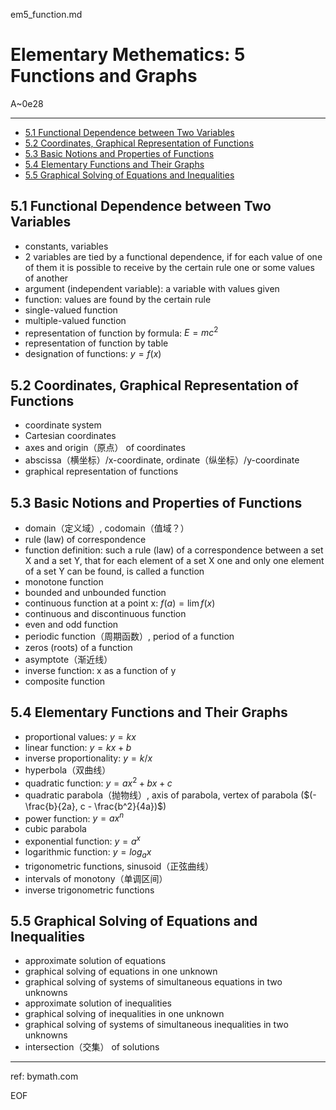 em5_function.md

Elementary Methematics: 5 Functions and Graphs
================================================================================

A~0e28

--------------------------------------------------------------------------------

- [5.1 Functional Dependence between Two Variables](#51-functional-dependence-between-two-variables)
- [5.2 Coordinates, Graphical Representation of Functions](#52-coordinates-graphical-representation-of-functions)
- [5.3 Basic Notions and Properties of Functions](#53-basic-notions-and-properties-of-functions)
- [5.4 Elementary Functions and Their Graphs](#54-elementary-functions-and-their-graphs)
- [5.5 Graphical Solving of Equations and Inequalities](#55-graphical-solving-of-equations-and-inequalities)

5.1 Functional Dependence between Two Variables
--------------------------------------------------------------------------------

- constants, variables
- 2 variables are tied by a functional dependence, if for each value of one of them it is possible to receive by the certain rule one or some values of another
- argument (independent variable): a variable with values given
- function: values are found by the certain rule
- single-valued function
- multiple-valued function
- representation of function by formula: $E = mc^2$
- representation of function by table
- designation of functions: $y = f(x)$

5.2 Coordinates, Graphical Representation of Functions
--------------------------------------------------------------------------------

- coordinate system
- Cartesian coordinates
- axes and origin（原点） of coordinates
- abscissa（横坐标）/x-coordinate, ordinate（纵坐标）/y-coordinate
- graphical representation of functions

5.3 Basic Notions and Properties of Functions
--------------------------------------------------------------------------------

- domain（定义域）, codomain（值域？）
- rule (law) of correspondence
- function definition: such a rule (law) of a correspondence between a set X and a set Y, that for each element of a set X one and only one element of a set Y can be found, is called a function
- monotone function
- bounded and unbounded function
- continuous function at a point x: $f(a) = \lim f(x)$
- continuous and discontinuous function
- even and odd function
- periodic function（周期函数）, period of a function
- zeros (roots) of a function
- asymptote（渐近线）
- inverse function: x as a function of y
- composite function

5.4 Elementary Functions and Their Graphs
--------------------------------------------------------------------------------

- proportional values: $y = kx$
- linear function: $y = kx + b$
- inverse proportionality: $y = k/x$
- hyperbola（双曲线）
- quadratic function: $y = ax^2 + bx + c$
- quadratic parabola（抛物线）, axis of parabola, vertex of parabola ($(-\frac{b}{2a}, c - \frac{b^2}{4a})$)
- power function: $y = ax^n$
- cubic parabola
- exponential function: $y = a^x$
- logarithmic function: $y = log_a x$
- trigonometric functions, sinusoid（正弦曲线）
- intervals of monotony（单调区间）
- inverse trigonometric functions

5.5 Graphical Solving of Equations and Inequalities
--------------------------------------------------------------------------------

- approximate solution of equations
- graphical solving of equations in one unknown
- graphical solving of systems of simultaneous equations in two unknowns
- approximate solution of inequalities
- graphical solving of inequalities in one unknown
- graphical solving of systems of simultaneous inequalities in two unknowns
- intersection（交集） of solutions

--------------------------------------------------------------------------------

ref: bymath.com

EOF
